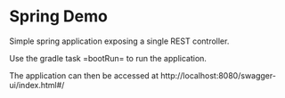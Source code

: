 # Spring Demo

Simple spring application exposing a single REST controller.

Use the gradle task =bootRun= to run the application.

The application can then be accessed at http://localhost:8080/swagger-ui/index.html#/
